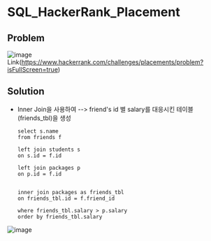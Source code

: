 # SQL_HackerRank_Placement

## Problem
![image](https://user-images.githubusercontent.com/99947811/172304742-aa74589f-99bc-4941-9604-b27ad8936c7d.png)
Link(https://www.hackerrank.com/challenges/placements/problem?isFullScreen=true)


## Solution
* Inner Join을 사용하여 --> friend's id 별 salary를 대응시킨 테이블(friends_tbl)을 생성


      select s.name
      from friends f

      left join students s
      on s.id = f.id

      left join packages p
      on p.id = f.id


      inner join packages as friends_tbl
      on friends_tbl.id = f.friend_id

      where friends_tbl.salary > p.salary
      order by friends_tbl.salary


![image](https://user-images.githubusercontent.com/99947811/172304848-d547c42c-b4b4-4dd5-b22e-20c55efe5e9d.png)

